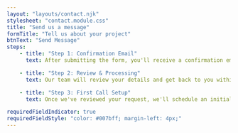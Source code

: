 ```yaml
---
layout: "layouts/contact.njk"
stylesheet: "contact.module.css"
title: "Send us a message"
formTitle: "Tell us about your project"
btnText: "Send Message"
steps:
    - title: "Step 1: Confirmation Email"
      text: After submitting the form, you'll receive a confirmation email to let you know we've received your request.

    - title: "Step 2: Review & Processing"
      text: Our team will review your details and get back to you within 2 business days. If we need any additional information, we'll reach out.

    - title: "Step 3: First Call Setup"
      text: Once we've reviewed your request, we'll schedule an initial call to learn more about your project, discuss your needs, and explore how we can help..

requiredFieldIndicator: true
requiredFieldStyle: "color: #007bff; margin-left: 4px;"
---
```


